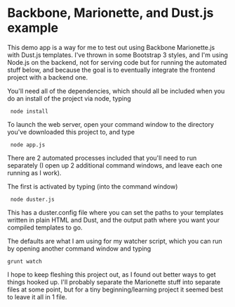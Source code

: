 Backbone, Marionette, and Dust.js example====================This demo app is a way for me to test out using Backbone Marionette.js with Dust.js templates. I've thrown in some Bootstrap 3 styles, and I'm using Node.js on the backend, not for serving code but for running the automated stuff below, and because the goal is to eventually integrate the frontend project with a backend one.You'll need all of the dependencies, which should all be included when you do an install of the project via node, typing     node installTo launch the web server, open your command window to the directory you've downloaded this project to, and type     node app.jsThere are 2 automated processes included that you'll need to run separately (I open up 2 additional command windows, and leave each one running as I work).The first is activated by typing (into the command window)     node duster.jsThis  has a duster.config file where you can set the paths to your templates written in plain HTML and Dust, and the output path where you want your compiled templates to go. The defaults are what I am using for my watcher script, which you can run by opening another command window and typing    grunt watchI hope to keep fleshing this project out, as I found out better ways to get things hooked up. I'll probably separate the Marionette stuff into separate files at some point, but for a tiny beginning/learning project it seemed best to leave it all in 1 file.